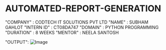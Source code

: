 # AUTOMATED-REPORT-GENERATION
"COMPANY" : CODTECH IT SOLUTIONS PVT LTD
"NAME" : SUBHAM GAHLOT
"INTERN ID" : CT08DA747
"DOMAIN" : PYTHON PROGRAMMING
"DURATION" : 8 WEEKS
"MENTOR" : NEELA SANTOSH

"OUTPUT":
![Image](https://github.com/user-attachments/assets/4f3b6d06-a1ef-4058-8d89-8911f00bf952)
